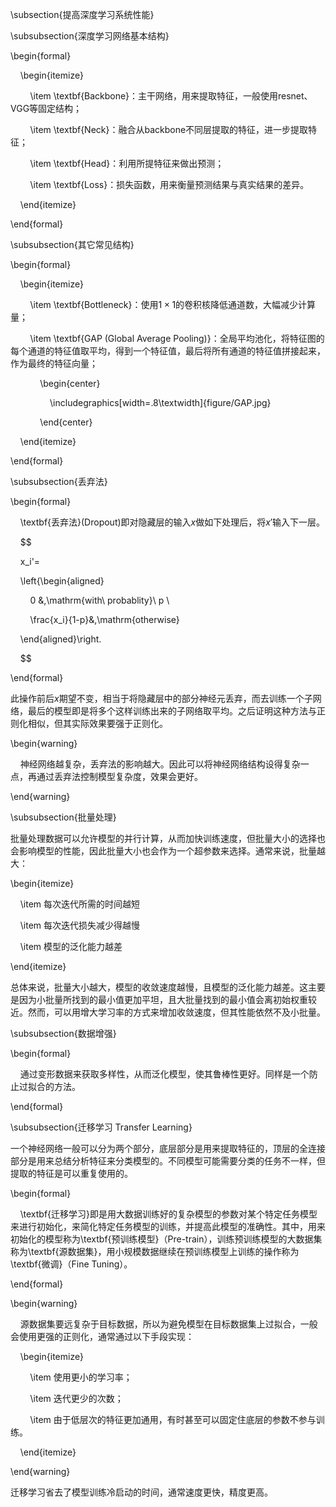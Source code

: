   

\subsection{提高深度学习系统性能}

\subsubsection{深度学习网络基本结构}

\begin{formal}

    \begin{itemize}

        \item \textbf{Backbone}：主干网络，用来提取特征，一般使用resnet、VGG等固定结构；

        \item \textbf{Neck}：融合从backbone不同层提取的特征，进一步提取特征；

        \item \textbf{Head}：利用所提特征来做出预测；

        \item \textbf{Loss}：损失函数，用来衡量预测结果与真实结果的差异。

    \end{itemize}

\end{formal}

\subsubsection{其它常见结构}

\begin{formal}

    \begin{itemize}

        \item \textbf{Bottleneck}：使用$1\times1$的卷积核降低通道数，大幅减少计算量；

        \item \textbf{GAP (Global Average Pooling)}：全局平均池化，将特征图的每个通道的特征值取平均，得到一个特征值，最后将所有通道的特征值拼接起来，作为最终的特征向量；

            \begin{center}

                \includegraphics[width=.8\textwidth]{figure/GAP.jpg}

            \end{center}

    \end{itemize}

\end{formal}

\subsubsection{丢弃法}

\begin{formal}

    \textbf{丢弃法}(Dropout)即对隐藏层的输入$x$做如下处理后，将$x'$输入下一层。

    $$

    x_i'=

    \left\{\begin{aligned}

        0 &,\mathrm{with\ probablity}\ p \\

        \frac{x_i}{1-p}&,\mathrm{otherwise}

    \end{aligned}\right.

    $$

\end{formal}

此操作前后$x$期望不变，相当于将隐藏层中的部分神经元丢弃，而去训练一个子网络，最后的模型即是将多个这样训练出来的子网络取平均。之后证明这种方法与正则化相似，但其实际效果要强于正则化。

\begin{warning}

    神经网络越复杂，丢弃法的影响越大。因此可以将神经网络结构设得复杂一点，再通过丢弃法控制模型复杂度，效果会更好。

\end{warning}


\subsubsection{批量处理}

批量处理数据可以允许模型的并行计算，从而加快训练速度，但批量大小的选择也会影响模型的性能，因此批量大小也会作为一个超参数来选择。通常来说，批量越大：

\begin{itemize}

    \item 每次迭代所需的时间越短

    \item 每次迭代损失减少得越慢

    \item 模型的泛化能力越差

\end{itemize}

总体来说，批量大小越大，模型的收敛速度越慢，且模型的泛化能力越差。这主要是因为小批量所找到的最小值更加平坦，且大批量找到的最小值会离初始权重较近。然而，可以用增大学习率的方式来增加收敛速度，但其性能依然不及小批量。

\subsubsection{数据增强}

\begin{formal}

    通过变形数据来获取多样性，从而泛化模型，使其鲁棒性更好。同样是一个防止过拟合的方法。

\end{formal}

\subsubsection{迁移学习 Transfer Learning}

一个神经网络一般可以分为两个部分，底层部分是用来提取特征的，顶层的全连接部分是用来总结分析特征来分类模型的。不同模型可能需要分类的任务不一样，但提取的特征是可以重复使用的。

\begin{formal}

    \textbf{迁移学习}即是用大数据训练好的复杂模型的参数对某个特定任务模型来进行初始化，来简化特定任务模型的训练，并提高此模型的准确性。其中，用来初始化的模型称为\textbf{预训练模型}（Pre-train），训练预训练模型的大数据集称为\textbf{源数据集}，用小规模数据继续在预训练模型上训练的操作称为\textbf{微调}（Fine Tuning）。

\end{formal}

\begin{warning}

    源数据集要远复杂于目标数据，所以为避免模型在目标数据集上过拟合，一般会使用更强的正则化，通常通过以下手段实现：

    \begin{itemize}

        \item 使用更小的学习率；

        \item 迭代更少的次数；

        \item 由于低层次的特征更加通用，有时甚至可以固定住底层的参数不参与训练。

    \end{itemize}

\end{warning}

迁移学习省去了模型训练冷启动的时间，通常速度更快，精度更高。
